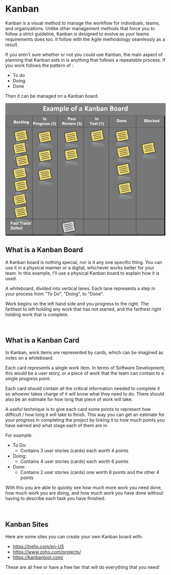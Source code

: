 # Kanban

Kanban is a visual method to manage the workflow for individuals, teams, and organizations. Unlike other management methods that force you to follow a strict guideline, Kanban is designed to evolve as your teams requirements does too. It follow with the Agile methodology seamlessly as a result.

If you aren't sure whether or not you could use Kanban, the main aspect of planning that Kanban aids in is anything that follows a repeatable process. If you work follows the pattern of :

- To do
- Doing
- Done

Then it can be managed on a Kanban board.


[![Kanban Simple](./Assets/Kanban_board_example.png)](https://en.wikipedia.org/wiki/Kanban_board)


## What is a Kanban Board

A Kanban board is nothing special, nor is it any one specific thing. You can use it in a physical manner or a digital, whichever works better for your team. In this example, I'll use a physical Kanban board to explain how it is used.

A whiteboard, divided into vertical lanes. Each lane represents a step in your process from "To Do", "Doing", to "Done".

Work begins on the left hand side and you progress to the right. The farthest to left holding any work that has not started, and the farthest right holding work that is complete.

<br>

## What is a Kanban Card

In Kanban, work items are represented by cards, which can be imagined as notes on a whiteboard.

Each card represents a single work item. In terms of Software Development, this would be a user story, or a piece of work that the team can contain to a single progress point.

Each card should contain all the critical information needed to complete it so whoever takes charge of it will know what they need to do. There should also be an estimate for how long that piece of work will take.

A useful technique is to give each card some points to represent how difficult / how long it will take to finish. This way you can get an estimate for your progress in completing the project by linking it to how much points you have earned and what stage each of them are in.

For example:

- To Do:
  - Contains 3 user stories (cards) each worth 4 points
- Doing:
  - Contains 4 user stories (cards) each worth 6 points
- Done:
  - Contains 2 user stories (cards) one worth 8 points and the other 4 points

With this you are able to quickly see how much more work you need done, how much work you are doing, and how much work you have done without having to describe each task you have finished.

<br>

## Kanban Sites

Here are some sites you can create your own Kanban board with:

- https://trello.com/en-US
- https://www.zoho.com/projects/
- https://kanbantool.com/

These are all free or have a free tier that will do everything that you need!